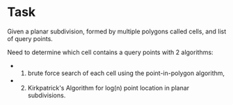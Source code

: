 # Task
Given a planar subdivision, formed by multiple polygons called cells, and list of query points. 

Need to determine which cell contains a query points with 2 algorithms:
* 1) brute force search of each cell using the point-in-polygon algorithm,
* 2) Kirkpatrick's Algorithm for log(n) point location in planar subdivisions.
